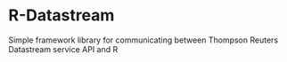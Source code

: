 # R-Datastream
Simple framework library for communicating between Thompson Reuters Datastream service API and R
